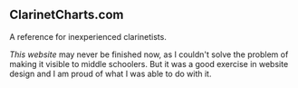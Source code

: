 ClarinetCharts.com
-------------

A reference for inexperienced clarinetists. 

*This website* may never be finished now, as I couldn't solve the problem of making it visible to middle schoolers. But it was a good exercise in website design and I am proud of what I was able to do with it. 
